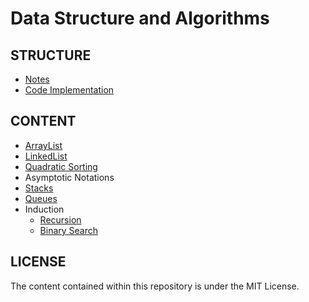 # Data Structure and Algorithms

## STRUCTURE

- [Notes](notes/notes.md)
- [Code Implementation](code)

## CONTENT

- [ArrayList](code/list)
- [LinkedList](code/list)
- [Quadratic Sorting](code/sort)
- Asymptotic Notations
- [Stacks](code/stack-n-queue/stack.js)
- [Queues](code/stack-n-queue/queue.js)
- Induction
  - [Recursion](https://github.com/flaviaouyang/data-structure-and-algorithms/blob/master/notes/notes.md#induction-and-recursion)
  - [Binary Search](code/recursion/binarySearch.js)

## LICENSE

The content contained within this repository is under the MIT License.
